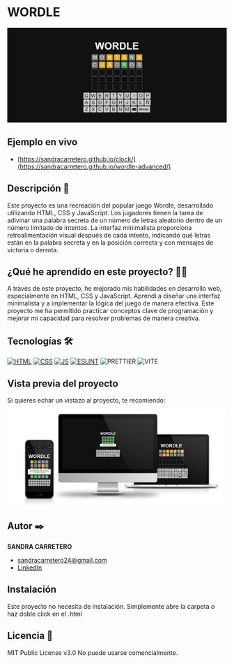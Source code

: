 # WORDLE

![Imagen del proyecto](https://github.com/SandraCarretero/wordle-advanced/blob/main/src/assets/images/screencapture-wordle.png)

## Ejemplo en vivo

- [https://sandracarretero.github.io/clock/](https://sandracarretero.github.io/wordle-advanced/)

## Descripción 📑

Este proyecto es una recreación del popular juego Wordle, desarrollado utilizando HTML, CSS y JavaScript. Los jugadores tienen la tarea de adivinar una palabra secreta de un número de letras aleatorio dentro de un número limitado de intentos. La interfaz minimalista proporciona retroalimentación visual después de cada intento, indicando qué letras están en la palabra secreta y en la posición correcta y con mensajes de victoria o derrota.

## ¿Qué he aprendido en este proyecto? 🙇🏻

A través de este proyecto, he mejorado mis habilidades en desarrollo web, especialmente en HTML, CSS y JavaScript. Aprendí a diseñar una interfaz minimalista y a implementar la lógica del juego de manera efectiva. Este proyecto me ha permitido practicar conceptos clave de programación y mejorar mi capacidad para resolver problemas de manera creativa. 

## Tecnologías 🛠

<!-- Iconos sacados de: https://github.com/hendrasob/badges/blob/master/README.md y https://github.com/alexandresanlim/Badges4-README.md-Profile -->

[![HTML](https://img.shields.io/badge/HTML5-E34F26?style=for-the-badge&logo=html5&logoColor=white)](https://es.wikipedia.org/wiki/HTML5)
[![CSS](https://img.shields.io/badge/CSS3-1572B6?style=for-the-badge&logo=css3&logoColor=white)](https://es.wikipedia.org/wiki/CSS)
[![JS](https://img.shields.io/badge/JavaScript-F7DF1E?style=for-the-badge&logo=javascript&logoColor=black)](https://es.wikipedia.org/wiki/JavaScript)
[![ESLINT](https://img.shields.io/badge/eslint-3A33D1?style=for-the-badge&logo=eslint&logoColor=white)](https://en.wikipedia.org/wiki/ESLint)
![PRETTIER](https://img.shields.io/badge/prettier-1A2C34?style=for-the-badge&logo=prettier&logoColor=F7BA3E)
![VITE](https://img.shields.io/badge/Vite-B73BFE?style=for-the-badge&logo=vite&logoColor=FFD62E)

## Vista previa del proyecto

Si quieres echar un vistazo al proyecto, te recomiendo:

![Captura del proyecto](https://github.com/SandraCarretero/wordle-advanced/blob/main/src/assets/images/wordle.png)

## Autor ✒️

**SANDRA CARRETERO**

- [sandracarretero24@gmail.com](sandracarretero24@gmail.com)
- [LinkedIn](https://www.linkedin.com/in/sandra-carretero-lopez/)
<!-- - [Porfolio web](https://tu-dominio.com/) -->

## Instalación

Este proyecto no necesita de instalación. Simplemente abre la carpeta o haz doble click en el .html

## Licencia 📄

MIT Public License v3.0
No puede usarse comencialmente.
